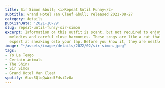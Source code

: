 ```yaml
---
title: Sir Simon &bull; <i>Repeat Until Funny</i>
subtitle: Grand Hotel Van Cleef &bull; released 2021-08-27
category: details
publishDate: '2021-10-29'
slug: repeat-until-funny-sir-simon
excerpt: Information on this outfit is scant, but not required to enjoy their lilting
  melodies and careful close harmonies. These songs are like a cat that has become
  expert at sneaking onto your lap. Before you know it, they are nestled in and thrumming.
image: "~/assets/images/details/2022/02/sir-simon.jpeg"
tags:
- Yo La Tengo
- Certain Animals
- The Shins
- Sir Simon
- Grand Hotel Van Cleef
spotify: 6Lwz5QlqQwWxd6Fdsi2v0a
---
```


